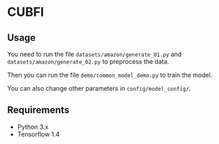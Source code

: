 # CUBFI


## Usage

You need to run the file `datasets/amazon/generate_01.py`  and `datasets/amazon/generate_02.py`  to preprocess the data.

Then you can run the file `demo/common_model_demo.py` to train the model.

You can also change other parameters in `config/model_config/`.

## Requirements

- Python 3.x
- Tensorflow 1.4

